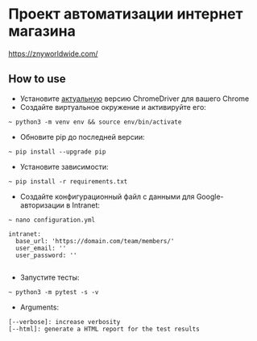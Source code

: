 # Проект автоматизации интернет магазина 
https://znyworldwide.com/


## How to use
* Установите [актуальную](https://chromedriver.chromium.org/downloads) версию ChromeDriver для вашего Chrome
* Создайте виртуальное окружение и активируйте его:
```shell script
~ python3 -m venv env && source env/bin/activate
```
* Обновите pip до последней версии:
```shell script
~ pip install --upgrade pip
```
* Установите зависимости:
```shell script
~ pip install -r requirements.txt
```
* Создайте конфигурационный файл с данными для Google-авторизации в Intranet:
```shell script
~ nano configuration.yml
```
```
intranet:
  base_url: 'https://domain.com/team/members/'
  user_email: ''
  user_password: ''
  
```
* Запустите тесты:
```shell script
~ python3 -m pytest -s -v
```
* Arguments:
```
[--verbose]: increase verbosity
[--html]: generate a HTML report for the test results
```
